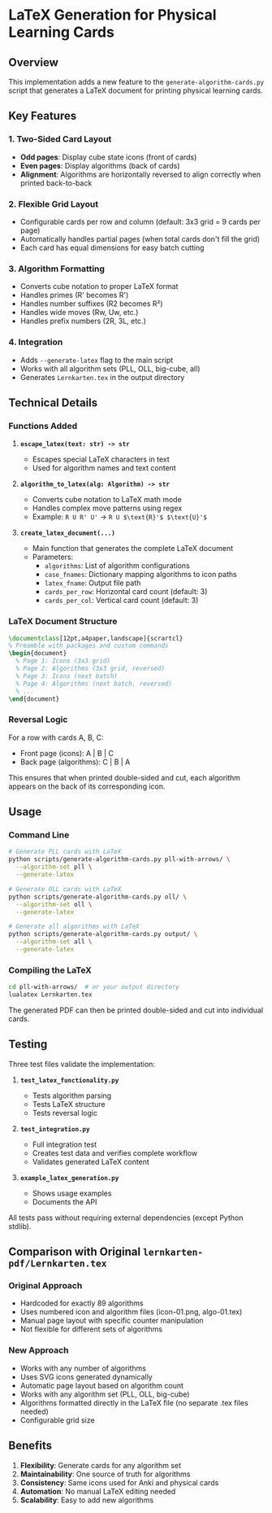 # LaTeX Generation for Physical Learning Cards

## Overview

This implementation adds a new feature to the `generate-algorithm-cards.py` script that generates a LaTeX document for printing physical learning cards.

## Key Features

### 1. Two-Sided Card Layout
- **Odd pages**: Display cube state icons (front of cards)
- **Even pages**: Display algorithms (back of cards)
- **Alignment**: Algorithms are horizontally reversed to align correctly when printed back-to-back

### 2. Flexible Grid Layout
- Configurable cards per row and column (default: 3x3 grid = 9 cards per page)
- Automatically handles partial pages (when total cards don't fill the grid)
- Each card has equal dimensions for easy batch cutting

### 3. Algorithm Formatting
- Converts cube notation to proper LaTeX format
- Handles primes (R' becomes R')
- Handles number suffixes (R2 becomes R²)
- Handles wide moves (Rw, Uw, etc.)
- Handles prefix numbers (2R, 3L, etc.)

### 4. Integration
- Adds `--generate-latex` flag to the main script
- Works with all algorithm sets (PLL, OLL, big-cube, all)
- Generates `Lernkarten.tex` in the output directory

## Technical Details

### Functions Added

1. **`escape_latex(text: str) -> str`**
   - Escapes special LaTeX characters in text
   - Used for algorithm names and text content

2. **`algorithm_to_latex(alg: Algorithm) -> str`**
   - Converts cube notation to LaTeX math mode
   - Handles complex move patterns using regex
   - Example: `R U R' U'` → `R U $\text{R}'$ $\text{U}'$`

3. **`create_latex_document(...)`**
   - Main function that generates the complete LaTeX document
   - Parameters:
     - `algorithms`: List of algorithm configurations
     - `case_fnames`: Dictionary mapping algorithms to icon paths
     - `latex_fname`: Output file path
     - `cards_per_row`: Horizontal card count (default: 3)
     - `cards_per_col`: Vertical card count (default: 3)

### LaTeX Document Structure

```latex
\documentclass[12pt,a4paper,landscape]{scrartcl}
% Preamble with packages and custom commands
\begin{document}
  % Page 1: Icons (3x3 grid)
  % Page 2: Algorithms (3x3 grid, reversed)
  % Page 3: Icons (next batch)
  % Page 4: Algorithms (next batch, reversed)
  % ...
\end{document}
```

### Reversal Logic

For a row with cards A, B, C:
- Front page (icons): A | B | C
- Back page (algorithms): C | B | A

This ensures that when printed double-sided and cut, each algorithm appears on the back of its corresponding icon.

## Usage

### Command Line

```bash
# Generate PLL cards with LaTeX
python scripts/generate-algorithm-cards.py pll-with-arrows/ \
  --algorithm-set pll \
  --generate-latex

# Generate OLL cards with LaTeX
python scripts/generate-algorithm-cards.py oll/ \
  --algorithm-set oll \
  --generate-latex

# Generate all algorithms with LaTeX
python scripts/generate-algorithm-cards.py output/ \
  --algorithm-set all \
  --generate-latex
```

### Compiling the LaTeX

```bash
cd pll-with-arrows/  # or your output directory
lualatex Lernkarten.tex
```

The generated PDF can then be printed double-sided and cut into individual cards.

## Testing

Three test files validate the implementation:

1. **`test_latex_functionality.py`**
   - Tests algorithm parsing
   - Tests LaTeX structure
   - Tests reversal logic

2. **`test_integration.py`**
   - Full integration test
   - Creates test data and verifies complete workflow
   - Validates generated LaTeX content

3. **`example_latex_generation.py`**
   - Shows usage examples
   - Documents the API

All tests pass without requiring external dependencies (except Python stdlib).

## Comparison with Original `lernkarten-pdf/Lernkarten.tex`

### Original Approach
- Hardcoded for exactly 89 algorithms
- Uses numbered icon and algorithm files (icon-01.png, algo-01.tex)
- Manual page layout with specific counter manipulation
- Not flexible for different sets of algorithms

### New Approach
- Works with any number of algorithms
- Uses SVG icons generated dynamically
- Automatic page layout based on algorithm count
- Works with any algorithm set (PLL, OLL, big-cube)
- Algorithms formatted directly in the LaTeX file (no separate .tex files needed)
- Configurable grid size

## Benefits

1. **Flexibility**: Generate cards for any algorithm set
2. **Maintainability**: One source of truth for algorithms
3. **Consistency**: Same icons used for Anki and physical cards
4. **Automation**: No manual LaTeX editing needed
5. **Scalability**: Easy to add new algorithms

